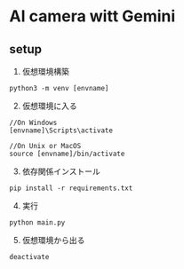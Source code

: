 # AI camera witt Gemini

## setup
1. 仮想環境構築
```
python3 -m venv [envname]
```

2. 仮想環境に入る
```
//On Windows
[envname]\Scripts\activate

//On Unix or MacOS
source [envname]/bin/activate
```

3. 依存関係インストール
```
pip install -r requirements.txt
```

4. 実行
```
python main.py
```

5. 仮想環境から出る
```
deactivate
```

